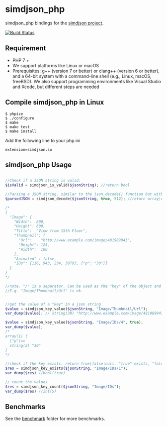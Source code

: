# simdjson_php
simdjson_php bindings for the [simdjson project](https://github.com/lemire/simdjson).

[![Build Status](https://github.com/crazyxman/simdjson_php/actions/workflows/integration.yml/badge.svg?branch=master)](https://github.com/crazyxman/simdjson_php/actions/workflows/integration.yml?query=branch%3Amaster)

## Requirement
- PHP 7 +
- We support platforms like Linux or macOS
- Prerequisites: g++ (version 7 or better) or clang++ (version 6 or better), and a 64-bit system with a command-line shell (e.g., Linux, macOS, freeBSD). We also support programming environments like Visual Studio and Xcode, but different steps are needed

## Compile simdjson_php in Linux
```
$ phpize
$ ./configure
$ make
$ make test
$ make install
```

Add the following line to your php.ini

```
extension=simdjson.so
```

## simdjson_php Usage
```php

//Check if a JSON string is valid:
$isValid = simdjson_is_valid($jsonString); //return bool

//Parsing a JSON string. similar to the json_decode() function but without the fourth argument
$parsedJSON = simdjson_decode($jsonString, true, 512); //return array|object|null. "null" string is not a standard json

/*
{
  "Image": {
    "Width":  800,
    "Height": 600,
    "Title":  "View from 15th Floor",
    "Thumbnail": {
      "Url":    "http://www.example.com/image/481989943",
      "Height": 125,
      "Width":  100
    },
    "Animated" : false,
    "IDs": [116, 943, 234, 38793, {"p": "30"}]
  }
}
*/

//note. "/" is a separator. Can be used as the "key" of the object and the "index" of the array
//E.g. "Image/Thumbnail/Url" is ok.


//get the value of a "key" in a json string
$value = simdjson_key_value($jsonString, "Image/Thumbnail/Url");
var_dump($value); // string(38) "http://www.example.com/image/481989943"

$value = simdjson_key_value($jsonString, "Image/IDs/4", true);
var_dump($value);
/*
array(1) {
  ["p"]=>
  string(2) "30"
}
*/

//check if the key exists. return true|false|null. "true" exists, "false" does not exist, "null" string is not a standard json
$res = simdjson_key_exists($jsonString, "Image/IDs/1");
var_dump($res) //bool(true)

// count the values
$res = simdjson_key_count($jsonString, "Image/IDs");
var_dump($res) //int(5)

```

## Benchmarks
See the [benchmark](./benchmark) folder for more benchmarks.
